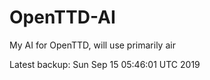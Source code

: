# OpenTTD-AI
My AI for OpenTTD, will use primarily air

Latest backup: Sun Sep 15 05:46:01 UTC 2019

